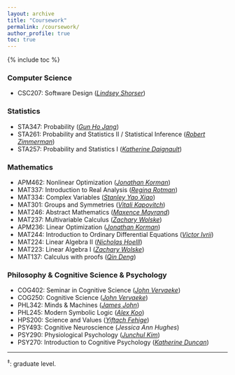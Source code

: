 ```yaml
---
layout: archive
title: "Coursework"
permalink: /coursework/
author_profile: true
toc: true
---
```



<style>
    ul {
      margin-bottom: 0;
    }
</style>

{% include toc %}


### Computer Science

- CSC207: Software Design ([*Lindsey Shorser*](http://www.math.toronto.edu/cms/people/faculty/shorser-lindsey/))

### Statistics

- STA347: Probability ([*Gun Ho Jang*](http://www.utstat.toronto.edu/~gunho/home.php))
- STA261: Probability and Statistics II / Statistical Inference ([*Robert Zimmerman*](https://www.statistics.utoronto.ca/people/directories/graduate-students/robert-zimmerman))
- STA257: Probability and Statistics I ([*Katherine Daignault*](https://www.statistics.utoronto.ca/people/directories/all-faculty/katherine-daignault))

### Mathematics
- APM462: Nonlinear Optimization ([*Jonathan Korman*](https://www.math.toronto.edu/jkorman/))
- MAT337: Introduction to Real Analysis ([*Regina Rotman*](http://www.math.toronto.edu/rina/))
- MAT334: Complex Variables ([*Stanley Yao Xiao*](http://www.math.toronto.edu/syxiao/))
- MAT301: Groups and Symmetries ([*Vitali Kapovitch*](http://www.math.toronto.edu/vtk/))
- MAT246: Abstract Mathematics ([*Maxence Mayrand*](https://www.math.toronto.edu/mayrand/index.html))
- MAT237: Multivariable Calculus ([*Zachary Wolske*](https://www.math.toronto.edu/cms/people/faculty/wolske-zackary/))
- APM236: Linear Optimization ([*Jonathan Korman*](https://www.math.toronto.edu/jkorman/))
- MAT244: Introduction to Ordinary Differential Equations ([*Victor Ivrii*](https://www.math.toronto.edu/cms/people/faculty/ivrii-victor/))
- MAT224: Linear Algebra II ([*Nicholas Hoelll*](http://www.math.toronto.edu/nhoell/))
- MAT223: Linear Algebra I ([*Zachary Wolske*](https://www.math.toronto.edu/cms/people/faculty/wolske-zackary/))
- MAT137: Calculus with proofs ([*Qin Deng*](http://www.math.toronto.edu/dengqin/))

### Philosophy & Cognitive Science & Psychology
- COG402: Seminar in Cognitive Science ([*John Vervaeke*](https://www.psych.utoronto.ca/people/directories/all-faculty/john-vervaeke))
- COG250: Cognitive Science ([*John Vervaeke*](https://www.psych.utoronto.ca/people/directories/all-faculty/john-vervaeke))
- PHL342: Minds & Machines ([*James John*](https://philosophy.utoronto.ca/directory/james-john/))
- PHL245: Modern Symbolic Logic ([*Alex Koo*](https://philosophy.utoronto.ca/directory/alex-koo/))
- HPS200: Science and Values ([*Yiftach Fehige*](https://hps.utoronto.ca/staff/yiftach-fehige/))
- PSY493: Cognitive Neuroscience (*Jessica Ann Hughes*)
- PSY290: Physiological Psychology ([*Junchul Kim*](https://www.psych.utoronto.ca/people/directories/all-faculty/junchul-kim))
- PSY270: Introduction to Cognitive Psychology ([*Katherine Duncan*](https://www.psych.utoronto.ca/people/directories/all-faculty/katherine-duncan))



---

<sup>‡</sup>: graduate level.
